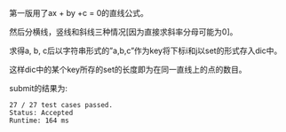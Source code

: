 第一版用了ax + by +c = 0的直线公式。

然后分横线，竖线和斜线三种情况[因为直接求斜率分母可能为0]。

求得a, b, c后以字符串形式的”a,b,c”作为key将下标i和j以set的形式存入dic中。

这样dic中的某个key所存的set的长度即为在同一直线上的点的数目。

submit的结果为:
```
27 / 27 test cases passed.
Status: Accepted
Runtime: 164 ms
```
